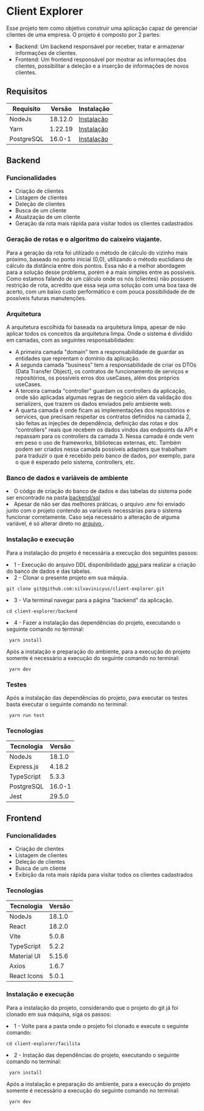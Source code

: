 # Client Explorer
 Esse projeto tem como objetivo construir uma aplicação capaz de gerenciar clientes de uma empresa. O projeto é composto por 2 partes: 
 <ul>
  <li>
    Backend:  Um backend responsável por receber, tratar e armazenar informações de clientes.
  </li>
  <li>
    Frontend: Um frontend responsável por mostrar as informações dos clientes, possibilitar a deleção e a inserção de informações de novos clientes.
  </li>
</ul>

 ## Requisitos

 <table>
   <thead>
     <th> Requisito </th>
     <th> Versão </th>
     <th> Instalação </th>
   </thead>
   <tbody>
     <tr>
       <td>
         NodeJs
       </td>
       <td>
         18.12.0
       </td>
       <td>
         <a href="https://nodejs.org/download/release/v18.19.0/"> Instalação </a>
       </td>
     </tr>
     <tr>
       <td>
         Yarn
       </td>
       <td>
         1.22.19
       </td>
       <td>
         <a href="https://classic.yarnpkg.com/lang/en/docs/install/"> Instalação </a>
       </td>
     </tr>
      <tr>
       <td>
         PostgreSQL
       </td>
       <td>
         16.0-1
       </td>
       <td>
         <a href="https://www.postgresql.org/download/"> Instalação </a>
       </td>
     </tr>
   </tbody>
 </table>
 
 ## Backend 
 
 ### Funcionalidades
 <ul>
   <li> Criação de clientes </li>
   <li> Listagem de clientes </li>
   <li> Deleção de clientes </li>
   <li> Busca de um cliente </li>
   <li> Atualização de um cliente </li>
   <li> Geração da rota mais rápida para visitar todos os clientes cadastrados </li>
 </ul>

 ### Geração de rotas e o algoritmo do caixeiro viajante.
 Para a geração da rota foi utilizado o método de cálculo do vizinho mais próximo, baseado no ponto inicial (0,0), utilizando o método euclidiano de cálculo da distância entre dois pontos. Essa não é a melhor abordagem para a solução desse problema, porém é a mais simples entre as possíveis. Como estamos falando de um cálculo onde os nós (clientes) não possuem restrição de rota, acredito que essa seja uma solução com uma boa taxa de acerto, com um baixo custo performático e com pouca possibilidade de de possíveis futuras manutenções.

 ### Arquitetura
A arquitetura escolhida foi baseada na arquitetura limpa, apesar de não aplicar todos os conceitos da arquitetura limpa. Onde o sistema é dividido em camadas, com as seguintes responsabilidades:
<ul>
  <li> A primeira camada "domain" tem a responsabilidade de guardar as entidades que reprentam o domínio da aplicação. </li>
  <li> A segunda camada "business" tem a responsabilidade de criar os DTOs (Data Transfer Object), os contratos de funcionamento de serviços e repositórios, os possíveis erros dos useCases, além dos próprios useCases. </li>
  <li> A terceira camada "controller" guardam os controllers da aplicação, onde são aplicadas algumas regras de negócio além da validação dos serializers, que trazem os dados enviados pelo ambiente web. </li>
  <li> A quarta camada é onde ficam as implementações dos repositórios e services, que precisam respeitar os contratos definidos na camada 2, são feitas as injeções de dependência, definição das rotas e dos "controllers" reais que recebem os dados vindos das endpoints da API e repassam para os controllers da camada 3. Nessa camada é onde vem em peso o uso de frameworks, bibliotecas externas, etc. Também podem ser criados nessa camada possíveis adapters que trabalham para traduzir o que é recebido pelo banco de dados, por exemplo, para o que é esperado pelo sistema, controllers, etc.</li>
</ul>

### Banco de dados e variáveis de ambiente
<li>
  O códgo de criação do banco de dados e das tabelas do sistema pode ser encontrado na pasta <a href="https://github.com/silvavinicyus/client-explorer/blob/master/backend/sql/db.sql"> backend/sql </a>
</li>
<li>
  Apesar de não ser das melhores práticas, o arquivo .env foi enviado junto com o projeto contendo as variáveis necessárias para o sistema funcionar corretamente. Caso seja necessário a alteração de alguma variável, é só alterar direto no <a href="https://github.com/silvavinicyus/client-explorer/blob/master/backend/.env"> arquivo </a>.
</li>

### Instalação e execução
 Para a instalação do projeto é necessária a execução dos seguintes passos: 
   <li> 
     1 - Execução do arquivo DDL disponibilidado <a href="https://github.com/silvavinicyus/client-explorer/blob/master/backend/sql/db.sql"> aqui </a>  para realizar a criação do banco de dados e das tabelas. 
   </li> 
   
   <li>
     2 - Clonar o presente projeto em sua máquia.

    git clone git@github.com:silvavinicyus/client-explorer.git
    
   </li>
   
   <li>
     3 - Via terminal navegar para a página "backend" da aplicação.

    cd client-explorer/backend
    
   </li>
   
   <li>
     4 - Fazer a instalação das dependências do projeto, executando o seguinte comando no terminal:      
   </li>
        
     yarn install     
     
 Após a instalação e preparação do ambiente, para a execução do projeto somente é necessário a execução do seguinte comando no terminal:
 
     yarn dev     

### Testes
 Após a instalação das dependências do projeto, para executar os testes basta executar o seguinte comando no terminal:

     yarn run test     
 
 
### Tecnologias 
<table>
  <thead>
    <th> Tecnologia </th>
    <th> Versão </th>
  </thead>
  <tbody>
    <tr>
      <td> NodeJs </td>
      <td> 18.1.0 </td>
    </tr>
    <tr>
      <td> Express.js </td>
      <td> 4.18.2 </td>
    </tr>
    <tr>
      <td> TypeScript </td>
      <td> 5.3.3 </td>
    </tr>
    <tr>
      <td> PostgreSQL </td>
      <td> 16.0-1 </td>
    </tr>
    <tr>
      <td> Jest </td>
      <td> 29.5.0 </td>
    </tr>
  </tbody>
</table>

## Frontend

### Funcionalidades
 <ul>
   <li> Criação de clientes </li>
   <li> Listagem de clientes </li>
   <li> Deleção de clientes </li>
   <li> Busca de um cliente </li>   
   <li> Exibição da rota mais rápida para visitar todos os clientes cadastrados </li>
 </ul>

### Tecnologias
<table>
  <thead>
    <th> Tecnologia </th>
    <th> Versão </th>
  </thead>
  <tbody>
    <tr>
      <td> NodeJs </td>
      <td> 18.1.0 </td>
    </tr>
    <tr>
      <td> React </td>
      <td> 18.2.0 </td>
    </tr>
    <tr>
      <td> Vite </td>
      <td> 5.0.8 </td>
    </tr>
    <tr>
      <td> TypeScript </td>
      <td> 5.2.2 </td>
    </tr>
    <tr>
      <td> Material UI </td>
      <td> 5.15.6 </td>
    </tr>
    <tr>
      <td> Axios </td>
      <td> 1.6.7 </td>
    </tr>
    <tr>
      <td> React Icons </td>
      <td> 5.0.1 </td>
    </tr>
  </tbody>
</table>

### Instalação e execução
 Para a instalação do projeto, considerando que o projeto do git já foi clonado em sua máquina, siga os passos:      
   <li>
     1 - Volte para a pasta onde o projeto foi clonado e execute o seguinte comando:
   </li>

    cd client-explorer/facilita  

   <li>
     2 - Instação das dependências do projeto, executando o seguinte comando no terminal:      
   </li>
        
     yarn install  
     
   Após a instalação e preparação do ambiente, para a execução do projeto somente é necessário a execução do seguinte comando no terminal:
 
     yarn dev      
